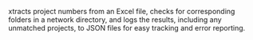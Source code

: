 xtracts project numbers from an Excel file, checks for corresponding folders in a network directory, and logs the results, including any unmatched projects, to JSON files for easy tracking and error reporting.
